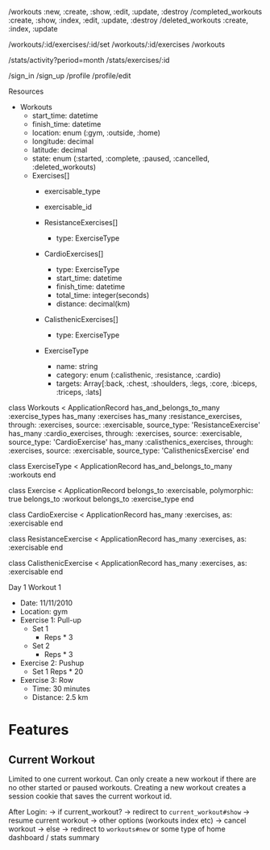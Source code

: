 /workouts :new, :create, :show, :edit, :update, :destroy
/completed_workouts :create, :show, :index, :edit, :update, :destroy
/deleted_workouts :create, :index, :update

/workouts/:id/exercises/:id/set
/workouts/:id/exercises
/workouts

/stats/activity?period=month
/stats/exercises/:id

/sign_in
/sign_up
/profile
/profile/edit

Resources
- Workouts
  - start_time: datetime
  - finish_time: datetime
  - location: enum (:gym, :outside, :home)
  - longitude: decimal
  - latitude: decimal
  - state: enum (:started, :complete, :paused, :cancelled, :deleted_workouts)
  - Exercises[]
    - exercisable_type
    - exercisable_id
    - ResistanceExercises[]
      - type: ExerciseType
    - CardioExercises[]
      - type: ExerciseType
      - start_time: datetime
      - finish_time: datetime
      - total_time: integer(seconds)
      - distance: decimal(km)
    - CalisthenicExercises[]
      - type: ExerciseType

    - ExerciseType
      - name: string
      - category: enum (:calisthenic, :resistance, :cardio)
      - targets: Array[:back, :chest, :shoulders, :legs, :core, :biceps, :triceps, :lats]

class Workouts < ApplicationRecord
  has_and_belongs_to_many :exercise_types
  has_many :exercises
  has_many :resistance_exercises, through: :exercises, source: :exercisable, source_type: 'ResistanceExercise'
  has_many :cardio_exercises, through: :exercises, source: :exercisable, source_type: 'CardioExercise'
  has_many :calisthenics_exercises, through: :exercises, source: :exercisable, source_type: 'CalisthenicsExercise'
end

class ExerciseType < ApplicationRecord
  has_and_belongs_to_many :workouts
end

class Exercise < ApplicationRecord
  belongs_to :exercisable, polymorphic: true
  belongs_to :workout
  belongs_to :exercise_type
end

class CardioExercise < ApplicationRecord
  has_many :exercises, as: :exercisable
end

class ResistanceExercise < ApplicationRecord
  has_many :exercises, as: :exercisable
end

class CalisthenicExercise < ApplicationRecord
  has_many :exercises, as: :exercisable
end


Day 1
Workout 1
  - Date: 11/11/2010
  - Location: gym
  - Exercise 1: Pull-up
    - Set 1
      - Reps * 3
    - Set 2
      - Reps * 3
  - Exercise 2: Pushup
    - Set 1
      Reps * 20
  - Exercise 3: Row
    - Time: 30 minutes
    - Distance: 2.5 km


# Features

## Current Workout
Limited to one current workout. Can only create a new workout if there are no other started or paused workouts.
Creating a new workout creates a session cookie that saves the current workout id.

After Login:
  -> if current_workout?
    -> redirect to `current_workout#show`
    -> resume current workout
    -> other options (workouts index etc)
    -> cancel workout
  -> else
    -> redirect to `workouts#new` or some type of home dashboard / stats summary
